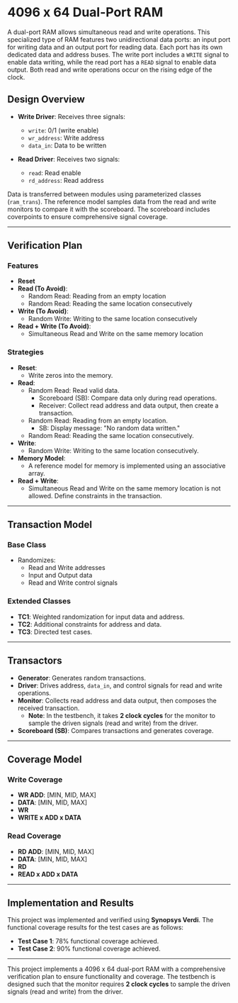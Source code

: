 # 4096 x 64 Dual-Port RAM

A dual-port RAM allows simultaneous read and write operations. This specialized type of RAM features two unidirectional data ports: an input port for writing data and an output port for reading data. Each port has its own dedicated data and address buses. The write port includes a `WRITE` signal to enable data writing, while the read port has a `READ` signal to enable data output. Both read and write operations occur on the rising edge of the clock.

## Design Overview

- **Write Driver**: Receives three signals:
  - `write`: 0/1 (write enable)
  - `wr_address`: Write address
  - `data_in`: Data to be written

- **Read Driver**: Receives two signals:
  - `read`: Read enable
  - `rd_address`: Read address

Data is transferred between modules using parameterized classes (`ram_trans`). The reference model samples data from the read and write monitors to compare it with the scoreboard. The scoreboard includes coverpoints to ensure comprehensive signal coverage.

---

## Verification Plan

### Features

- **Reset**
- **Read (To Avoid)**:
  - Random Read: Reading from an empty location
  - Random Read: Reading the same location consecutively
- **Write (To Avoid)**:
  - Random Write: Writing to the same location consecutively
- **Read + Write (To Avoid)**:
  - Simultaneous Read and Write on the same memory location

### Strategies

- **Reset**:
  - Write zeros into the memory.
- **Read**:
  - Random Read: Read valid data.
    - Scoreboard (SB): Compare data only during read operations.
    - Receiver: Collect read address and data output, then create a transaction.
  - Random Read: Reading from an empty location.
    - SB: Display message: "No random data written."
  - Random Read: Reading the same location consecutively.
- **Write**:
  - Random Write: Writing to the same location consecutively.
- **Memory Model**:
  - A reference model for memory is implemented using an associative array.
- **Read + Write**:
  - Simultaneous Read and Write on the same memory location is not allowed. Define constraints in the transaction.

---

## Transaction Model

### Base Class
- Randomizes:
  - Read and Write addresses
  - Input and Output data
  - Read and Write control signals

### Extended Classes
- **TC1**: Weighted randomization for input data and address.
- **TC2**: Additional constraints for address and data.
- **TC3**: Directed test cases.

---

## Transactors

- **Generator**: Generates random transactions.
- **Driver**: Drives address, `data_in`, and control signals for read and write operations.
- **Monitor**: Collects read address and data output, then composes the received transaction.
  - **Note**: In the testbench, it takes **2 clock cycles** for the monitor to sample the driven signals (read and write) from the driver.
- **Scoreboard (SB)**: Compares transactions and generates coverage.

---

## Coverage Model

### Write Coverage
- **WR ADD**: [MIN, MID, MAX]
- **DATA**: [MIN, MID, MAX]
- **WR**
- **WRITE x ADD x DATA**

### Read Coverage
- **RD ADD**: [MIN, MID, MAX]
- **DATA**: [MIN, MID, MAX]
- **RD**
- **READ x ADD x DATA**

---

## Implementation and Results

This project was implemented and verified using **Synopsys Verdi**. The functional coverage results for the test cases are as follows:
- **Test Case 1**: 78% functional coverage achieved.
- **Test Case 2**: 90% functional coverage achieved.

---

This project implements a 4096 x 64 dual-port RAM with a comprehensive verification plan to ensure functionality and coverage. The testbench is designed such that the monitor requires **2 clock cycles** to sample the driven signals (read and write) from the driver.
